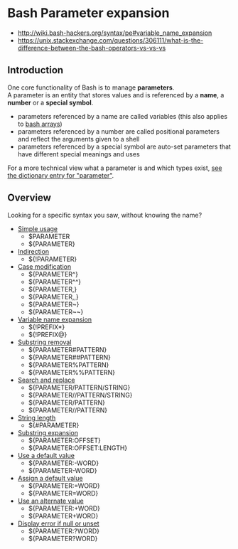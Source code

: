 # Bash Parameter expansion
- http://wiki.bash-hackers.org/syntax/pe#variable_name_expansion
- https://unix.stackexchange.com/questions/306111/what-is-the-difference-between-the-bash-operators-vs-vs-vs
## Introduction
One core functionality of Bash is to manage **parameters**.<br>A parameter is an entity that stores values and is referenced by a **name**, a **number** or a **special symbol**.
- parameters referenced by a name are called variables (this also applies to [bash arrays](bash-arrays.md))
- parameters referenced by a number are called positional parameters and reflect the arguments given to a shell
- parameters referenced by a special symbol are auto-set parameters that have different special meanings and uses

For a more technical view what a parameter is and which types exist, [see the dictionary entry for "parameter"](bash-parameter.md).

## Overview

Looking for a specific syntax you saw, without knowing the name?

- [Simple usage](#simple-usage)
    - $PARAMETER
    - ${PARAMETER}
- [Indirection](#Indirection)
    - ${!PARAMETER}
- [Case modification](#Case-modification)
    - ${PARAMETER^}
    - ${PARAMETER^^}
    - ${PARAMETER,}
    - ${PARAMETER,,}
    - ${PARAMETER~}
    - ${PARAMETER~~}
- [Variable name expansion](#Variable-name-expansion)
    - ${!PREFIX*}
    - ${!PREFIX@}
- [Substring removal](#also-for-filename-manipulation!)
    - ${PARAMETER#PATTERN}
    - ${PARAMETER##PATTERN}
    - ${PARAMETER%PATTERN}
    - ${PARAMETER%%PATTERN}
- [Search and replace](#Search-and-replace)
    - ${PARAMETER/PATTERN/STRING}
    - ${PARAMETER//PATTERN/STRING}
    - ${PARAMETER/PATTERN}
    - ${PARAMETER//PATTERN}
- [String length](#String-length)
    - ${#PARAMETER}
- [Substring expansion](#Substring-expansion)
    - ${PARAMETER:OFFSET}
    - ${PARAMETER:OFFSET:LENGTH}
- [Use a default value](#Use-a-default-value)
    - ${PARAMETER:-WORD}
    - ${PARAMETER-WORD}
- [Assign a default value](#Assign-a-default-value)
    - ${PARAMETER:=WORD}
    - ${PARAMETER=WORD}
- [Use an alternate value](#Use-an-alternate-value)
    - ${PARAMETER:+WORD}
    - ${PARAMETER+WORD}
- [Display error if null or unset](#Display-error-if-null-or-unset)
    - ${PARAMETER:?WORD}
    - ${PARAMETER?WORD}